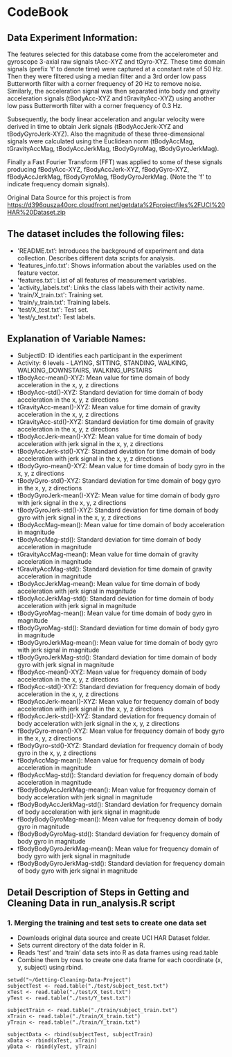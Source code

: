 CodeBook
========

Data Experiment Information:
----------------------------

The features selected for this database come from the accelerometer and
gyroscope 3-axial raw signals tAcc-XYZ and tGyro-XYZ. These time domain
signals (prefix 't' to denote time) were captured at a constant rate of
50 Hz. Then they were filtered using a median filter and a 3rd order low
pass Butterworth filter with a corner frequency of 20 Hz to remove
noise. Similarly, the acceleration signal was then separated into body
and gravity acceleration signals (tBodyAcc-XYZ and tGravityAcc-XYZ)
using another low pass Butterworth filter with a corner frequency of 0.3
Hz.

Subsequently, the body linear acceleration and angular velocity were
derived in time to obtain Jerk signals (tBodyAccJerk-XYZ and
tBodyGyroJerk-XYZ). Also the magnitude of these three-dimensional
signals were calculated using the Euclidean norm (tBodyAccMag,
tGravityAccMag, tBodyAccJerkMag, tBodyGyroMag, tBodyGyroJerkMag).

Finally a Fast Fourier Transform (FFT) was applied to some of these
signals producing fBodyAcc-XYZ, fBodyAccJerk-XYZ, fBodyGyro-XYZ,
fBodyAccJerkMag, fBodyGyroMag, fBodyGyroJerkMag. (Note the 'f' to
indicate frequency domain signals).

Original Data Source for this project is from
<https://d396qusza40orc.cloudfront.net/getdata%2Fprojectfiles%2FUCI%20HAR%20Dataset.zip>

The dataset includes the following files:
-----------------------------------------

-   'README.txt’: Introduces the background of experiment and
    data collection. Describes different data scripts for analysis.
-   'features\_info.txt': Shows information about the variables used on
    the feature vector.
-   'features.txt': List of all features of measurement variables.
-   'activity\_labels.txt': Links the class labels with their
    activity name.
-   'train/X\_train.txt': Training set.
-   'train/y\_train.txt': Training labels.
-   'test/X\_test.txt': Test set.
-   'test/y\_test.txt': Test labels.

Explanation of Variable Names:
------------------------------

-   SubjectID: ID identifies each participant in the experiment
-   Activity: 6 levels - LAYING, SITTING, STANDING, WALKING,
    WALKING\_DOWNSTAIRS, WALKING\_UPSTAIRS
-   tBodyAcc-mean()-XYZ: Mean value for time domain of body acceleration
    in the x, y, z directions
-   tBodyAcc-std()-XYZ: Standard deviation for time domain of body
    acceleration in the x, y, z directions
-   tGravityAcc-mean()-XYZ: Mean value for time domain of gravity
    acceleration in the x, y, z directions
-   tGravityAcc-std()-XYZ: Standard deviation for time domain of gravity
    acceleration in the x, y, z directions
-   tBodyAccJerk-mean()-XYZ: Mean value for time domain of body
    acceleration with jerk signal in the x, y, z directions
-   tBodyAccJerk-std()-XYZ: Standard deviation for time domain of body
    acceleration with jerk signal in the x, y, z directions
-   tBodyGyro-mean()-XYZ: Mean value for time domain of body gyro in the
    x, y, z directions
-   tBodyGyro-std()-XYZ: Standard deviation for time domain of bogy gyro
    in the x, y, z directions
-   tBodyGyroJerk-mean()-XYZ: Mean value for time domain of body gyro
    with jerk signal in the x, y, z directions
-   tBodyGyroJerk-std()-XYZ: Standard deviation for time domain of body
    gyro with jerk signal in the x, y, z directions
-   tBodyAccMag-mean(): Mean value for time domain of body acceleration
    in magnitude
-   tBodyAccMag-std(): Standard deviation for time domain of body
    acceleration in magnitude
-   tGravityAccMag-mean(): Mean value for time domain of gravity
    acceleration in magnitude
-   tGravityAccMag-std(): Standard deviation for time domain of gravity
    acceleration in magnitude
-   tBodyAccJerkMag-mean(): Mean value for time domain of body
    acceleration with jerk signal in magnitude
-   tBodyAccJerkMag-std(): Standard deviation for time domain of body
    acceleration with jerk signal in magnitude
-   tBodyGyroMag-mean(): Mean value for time domain of body gyro in
    magnitude
-   tBodyGyroMag-std(): Standard deviation for time domain of body gyro
    in magnitude
-   tBodyGyroJerkMag-mean(): Mean value for time domain of body gyro
    with jerk signal in magnitude
-   tBodyGyroJerkMag-std(): Standard deviation for time domain of body
    gyro with jerk signal in magnitude
-   fBodyAcc-mean()-XYZ: Mean value for frequency domain of body
    acceleration in the x, y, z directions
-   fBodyAcc-std()-XYZ: Standard deviation for frequency domain of body
    acceleration in the x, y, z directions
-   fBodyAccJerk-mean()-XYZ: Mean value for frequency domain of body
    acceleration with jerk signal in the x, y, z directions
-   fBodyAccJerk-std()-XYZ: Standard deviation for frequency domain of
    body acceleration with jerk signal in the x, y, z directions
-   fBodyGyro-mean()-XYZ: Mean value for frequency domain of body gyro
    in the x, y, z directions
-   fBodyGyro-std()-XYZ: Standard deviation for frequency domain of body
    gyro in the x, y, z directions
-   fBodyAccMag-mean(): Mean value for frequency domain of body
    acceleration in magnitude
-   fBodyAccMag-std(): Standard deviation for frequency domain of body
    acceleration in magnitude
-   fBodyBodyAccJerkMag-mean(): Mean value for frequency domain of body
    acceleration with jerk signal in magnitude
-   fBodyBodyAccJerkMag-std(): Standard deviation for frequency domain
    of body acceleration with jerk signal in magnitude
-   fBodyBodyGyroMag-mean(): Mean value for frequency domain of body
    gyro in magnitude
-   fBodyBodyGyroMag-std(): Standard deviation for frequency domain of
    body gyro in magnitude
-   fBodyBodyGyroJerkMag-mean(): Mean value for frequency domain of body
    gyro with jerk signal in magnitude
-   fBodyBodyGyroJerkMag-std(): Standard deviation for frequency domain
    of body gyro with jerk signal in magnitude

Detail Description of Steps in Getting and Cleaning Data in run\_analysis.R script
----------------------------------------------------------------------------------

### 1. Merging the training and test sets to create one data set

-   Downloads original data source and create UCI HAR Dataset folder.
-   Sets current directory of the data folder in R.
-   Reads ‘test’ and ‘train’ data sets into R as data frames using
    read.table
-   Combine them by rows to create one data frame for each coordinate
    (x, y, subject) using rbind.

<!-- -->

    setwd("~/Getting-Cleaning-Data-Project")         
    subjectTest <- read.table("./test/subject_test.txt")
    xTest <- read.table("./test/X_test.txt")
    yTest <- read.table("./test/Y_test.txt")

    subjectTrain <- read.table("./train/subject_train.txt") 
    xTrain <- read.table("./train/X_train.txt")
    yTrain <- read.table("./train/Y_train.txt")

    subjectData <- rbind(subjectTest, subjectTrain)
    xData <- rbind(xTest, xTrain)
    yData <- rbind(yTest, yTrain)
